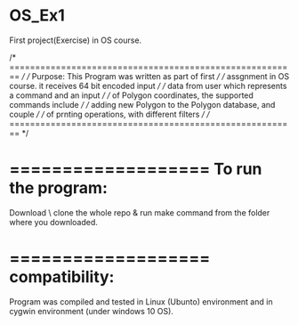 # OS_Ex1
First project(Exercise) in OS course.

/* ======================================================== */
/* Purpose: This Program was written as part of first 		  */
/* assgnment in OS course. it receives 64 bit encoded input */
/* data from user which represents a command and an input   */
/* of Polygon coordinates, the supported commands include	  */
/* adding new Polygon to the Polygon database, and couple 	*/
/* of prnting operations, with different filters		      	*/
/* ======================================================== */

===================
To run the program:
===================
Download \ clone the whole repo & run make command from the 
folder where you downloaded.

===================
compatibility:
===================
Program was compiled and tested in Linux (Ubunto) environment 
and in cygwin environment (under windows 10 OS).
